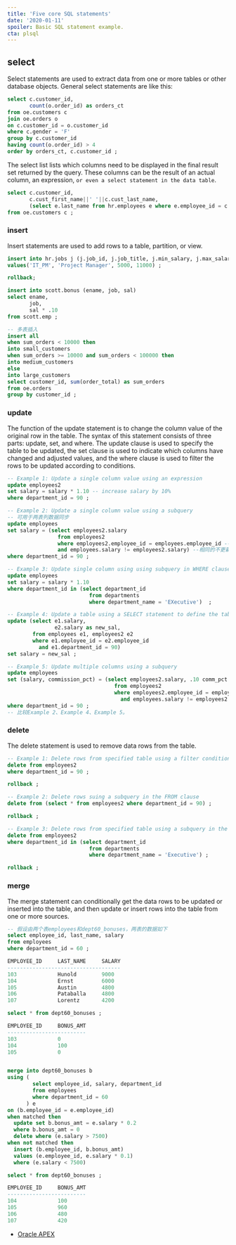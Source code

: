 ```yaml
---
title: 'Five core SQL statements'
date: '2020-01-11'
spoiler: Basic SQL statement example.
cta: plsql
---
```


## select
Select statements are used to extract data from one or more tables or other database objects. General select statements are like this:
```sql
select c.customer_id, 
       count(o.order_id) as orders_ct
from oe.customers c
join oe.orders o
on c.customer_id = o.customer_id
where c.gender = 'F'
group by c.customer_id
having count(o.order_id) > 4
order by orders_ct, c.customer_id ;
```

The select list lists which columns need to be displayed in the final result set returned by the query. These columns can be the result of an actual column, an expression, `or even a select statement in the data table`.
```sql
select c.customer_id,
       c.cust_first_name||' '||c.cust_last_name,
       (select e.last_name from hr.employees e where e.employee_id = c.account_mgr_id) as acct_mgr
from oe.customers c ;
```

### insert
Insert statements are used to add rows to a table, partition, or view.
```sql
insert into hr.jobs j (j.job_id, j.job_title, j.min_salary, j.max_salary)
values('IT_PM', 'Project Manager', 5000, 11000) ;

rollback;

insert into scott.bonus (ename, job, sal)
select ename,
       job, 
       sal * .10
from scott.emp ;

-- 多表插入
insert all
when sum_orders < 10000 then
into small_customers
when sum_orders >= 10000 and sum_orders < 100000 then
into medium_customers
else
into large_customers
select customer_id, sum(order_total) as sum_orders
from oe.orders
group by customer_id ;
```

### update
The function of the update statement is to change the column value of the original row in the table. The syntax of this statement consists of three parts: update, set, and where. The update clause is used to specify the table to be updated, the set clause is used to indicate which columns have changed and adjusted values, and the where clause is used to filter the rows to be updated according to conditions.
```sql
-- Example 1: Update a single column value using an expression
update employees2
set salary = salary * 1.10 -- increase salary by 10%
where department_id = 90 ;

-- Example 2: Update a single column value using a subquery
-- 可用于两表列数据同步
update employees
set salary = (select employees2.salary
                from employees2
                where employees2.employee_id = employees.employee_id -- 主键匹配
                and employees.salary != employees2.salary) --相同的不更新
where department_id = 90 ;

-- Example 3: Update single column using using subquery in WHERE clause to determine which rows to update
update employees
set salary = salary * 1.10
where department_id in (select department_id
                          from departments
                          where department_name = 'EXecutive')  ;

-- Example 4: Update a table using a SELECT statement to define the table and column values
update (select e1.salary,
               e2.salary as new_sal,
        from employees e1, employees2 e2
        where e1.employee_id = e2.employee_id
          and e1.department_id = 90)
set salary = new_sal ;

-- Example 5: Update multiple columns using a subquery
update employees
set (salary, commission_pct) = (select employees2.salary, .10 comm_pct
                                  from employees2
                                  where employees2.employee_id = employees.emloyee_id
                                    and employees.salary != employees2.salary)
where department_id = 90 ;
-- 比较Example 2、Example 4、Example 5。
```
### delete
The delete statement is used to remove data rows from the table.
```sql
-- Example 1: Delete rows from specified table using a filter condition in the WHERE clause
delete from employees2
where department_id = 90 ;

rollback ;

-- Example 2: Delete rows suing a subquery in the FROM clause
delete from (select * from employees2 where department_id = 90) ;

rollback ;

-- Example 3: Delete rows from specified table using a subquery in the WHERE clause
delete from employees2
where department_id in (select department_id
                          from departments
                          where department_name = 'Executive') ;

rollback ;
```

### merge
The merge statement can conditionally get the data rows to be updated or inserted into the table, and then update or insert rows into the table from one or more sources.
```sql
-- 假设由两个表employees和dept60_bonuses，两表的数据如下
select employee_id, last_name, salary 
from employees 
where department_id = 60 ;

EMPLOYEE_ID     LAST_NAME     SALARY
------------------------------------
103             Hunold        9000
104             Ernst         6000
105             Austin        4800
106             Pataballa     4800
107             Lorentz       4200

select * from dept60_bonuses ;

EMPLOYEE_ID     BONUS_AMT
-------------------------
103             0
104             100
105             0


merge into dept60_bonuses b
using (
        select employee_id, salary, department_id
        from employees
        where department_id = 60
      ) e
on (b.employee_id = e.employee_id)
when matched then
  update set b.bonus_amt = e.salary * 0.2
  where b.bonus_amt = 0
  delete where (e.salary > 7500)
when not matched then
  insert (b.employee_id, b.bonus_amt)
  values (e.employee_id, e.salary * 0.1)
  where (e.salary < 7500)

select * from dept60_bonuses ;

EMPLOYEE_ID     BONUS_AMT
-------------------------
104             100
105             960
106             480
107             420
```

- [Oracle APEX](/oracles-apex/)